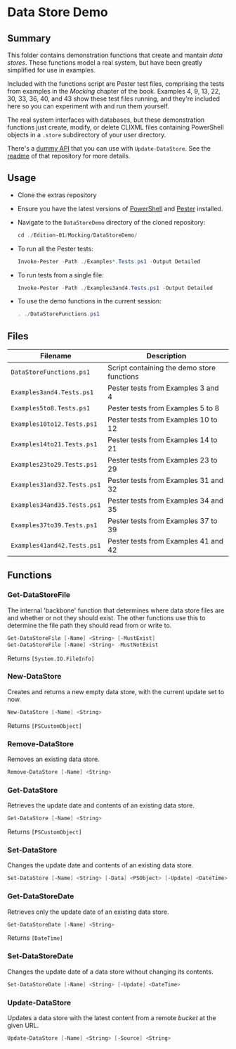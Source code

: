 # Data Store Demo

## Summary

This folder contains demonstration functions that create and mantain _data stores_.
These functions model a real system, but have been greatly simplified for use in examples.

Included with the functions script are Pester test files, comprising the tests from examples in the _Mocking_ chapter of the book.
Examples 4, 9, 13, 22, 30, 33, 36, 40, and 43 show these test files running, and they're included here so you can experiment with and run them yourself.

The real system interfaces with databases, but these demonstration functions just create, modify, or delete CLIXML files containing PowerShell objects in a `.store` subdirectory of your user directory.

There's a [dummy API](https://github.com/TheFreeman193/mita-dummyapi/) that you can use with `Update-DataStore`.
See the [readme](https://github.com/TheFreeman193/mita-dummyapi/blob/main/README.md) of that repository for more details.

## Usage

+ Clone the extras repository
+ Ensure you have the latest versions of [PowerShell](https://docs.microsoft.com/en-gb/powershell/scripting/install/installing-powershell) and [Pester](https://pester.dev/docs/introduction/installation) installed.
+ Navigate to the `DataStoreDemo` directory of the cloned repository:

    ```PowerShell
    cd ./Edition-01/Mocking/DataStoreDemo/
    ```

+ To run all the Pester tests:

    ```PowerShell
    Invoke-Pester -Path ./Examples*.Tests.ps1 -Output Detailed
    ```

+ To run tests from a single file:

    ```PowerShell
    Invoke-Pester -Path ./Examples3and4.Tests.ps1 -Output Detailed
    ```

+ To use the demo functions in the current session:

    ```PowerShell
    . ./DataStoreFunctions.ps1
    ```

## Files

| Filename | Description |
| --- | --- |
| `DataStoreFunctions.ps1` | Script containing the demo store functions |
| `Examples3and4.Tests.ps1` | Pester tests from Examples 3 and 4 |
| `Examples5to8.Tests.ps1` | Pester tests from Examples 5 to 8 |
| `Examples10to12.Tests.ps1` | Pester tests from Examples 10 to 12 |
| `Examples14to21.Tests.ps1` | Pester tests from Examples 14 to 21 |
| `Examples23to29.Tests.ps1` | Pester tests from Examples 23 to 29 |
| `Examples31and32.Tests.ps1` | Pester tests from Examples 31 and 32 |
| `Examples34and35.Tests.ps1` | Pester tests from Examples 34 and 35 |
| `Examples37to39.Tests.ps1` | Pester tests from Examples 37 to 39 |
| `Examples41and42.Tests.ps1` | Pester tests from Examples 41 and 42 |

## Functions

### Get-DataStoreFile

The internal 'backbone' function that determines where data store files are and whether or not they should exist.
The other functions use this to determine the file path they should read from or write to.

```PowerShell
Get-DataStoreFile [-Name] <String> [-MustExist]
Get-DataStoreFile [-Name] <String> -MustNotExist
```

Returns `[System.IO.FileInfo]`

### New-DataStore

Creates and returns a new empty data store, with the current update set to now.

```PowerShell
New-DataStore [-Name] <String>
```

Returns `[PSCustomObject]`

### Remove-DataStore

Removes an existing data store.

```PowerShell
Remove-DataStore [-Name] <String>
```

### Get-DataStore

Retrieves the update date and contents of an existing data store.

```PowerShell
Get-DataStore [-Name] <String>
```

Returns `[PSCustomObject]`

### Set-DataStore

Changes the update date and contents of an existing data store.

```PowerShell
Set-DataStore [-Name] <String> [-Data] <PSObject> [-Update] <DateTime>
```

### Get-DataStoreDate

Retrieves only the update date of an existing data store.

```PowerShell
Get-DataStoreDate [-Name] <String>
```

Returns `[DateTime]`

### Set-DataStoreDate

Changes the update date of a data store without changing its contents.

```PowerShell
Set-DataStoreDate [-Name] <String> [-Update] <DateTime>
```

### Update-DataStore

Updates a data store with the latest content from a remote _bucket_ at the given URL.

```PowerShell
Update-DataStore [-Name] <String> [-Source] <String>
```

